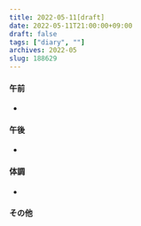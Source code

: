 ```yaml
---
title: 2022-05-11[draft]
date: 2022-05-11T21:00:00+09:00
draft: false
tags: ["diary", ""]
archives: 2022-05
slug: 188629
---
```

#### 午前
- 
#### 午後
- 
#### 体調
- 
#### その他